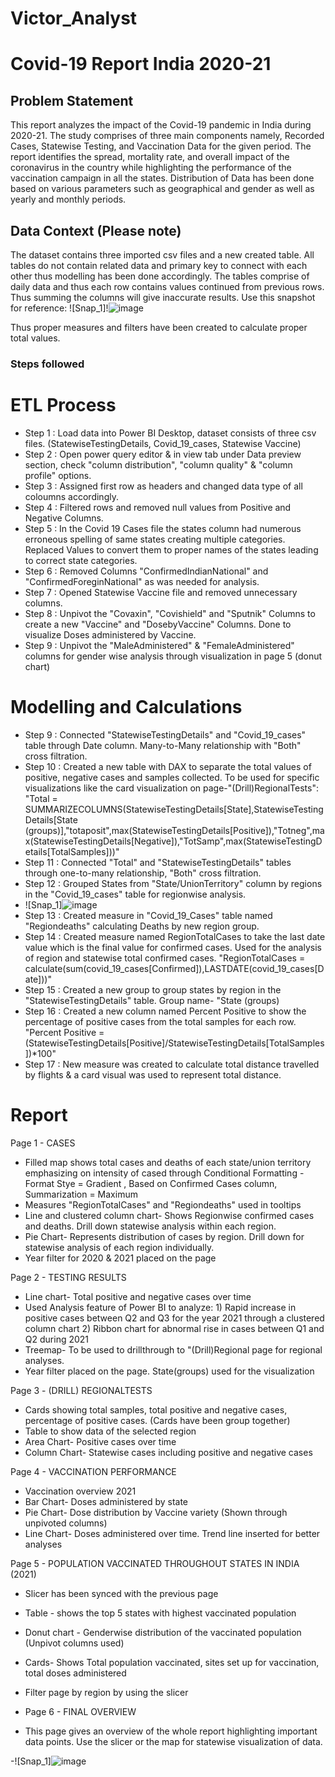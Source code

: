# Victor_Analyst

# Covid-19 Report India 2020-21

## Problem Statement

This report analyzes the impact of the Covid-19 pandemic in India during 2020-21. The study comprises of three main components namely, Recorded Cases, Statewise Testing, and Vaccination Data for the given period. The report identifies the spread, mortality rate, and overall impact of the coronavirus in the country while highlighting the performance of the vaccination campaign in all the states. Distribution of Data has been done based on various parameters such as geographical and gender as well as yearly and monthly periods.

## Data Context (Please note)

The dataset contains three imported csv files and a new created table. All tables do not contain related data and primary key to connect with each other thus modelling has been done accordingly. The tables 
comprise of daily data and thus each row contains values continued from previous rows. Thus summing the columns will give inaccurate results. 
Use this snapshot for reference:
![Snap_1]!![image](https://github.com/AmanBaker06/Victor_Analyst/assets/168013894/ad55c466-098a-498f-ba7c-673b53624e84)

Thus proper measures and filters have been created to calculate proper total values. 

### Steps followed 
# ETL Process

- Step 1 : Load data into Power BI Desktop, dataset consists of three csv files. (StatewiseTestingDetails, Covid_19_cases, Statewise Vaccine)
- Step 2 : Open power query editor & in view tab under Data preview section, check "column distribution", "column quality" & "column profile" options.
- Step 3 : Assigned first row as headers and changed data type of all coloumns accordingly.
- Step 4 : Filtered rows and removed null values from Positive and Negative Columns.
- Step 5 : In the Covid 19 Cases file the states column had numerous erroneous spelling of same states creating multiple categories. Replaced Values to convert them to proper names of the states leading to correct state categories.
- Step 6 : Removed Columns "ConfirmedIndianNational" and "ConfirmedForeginNational" as was needed for analysis.
- Step 7 : Opened Statewise Vaccine file and removed unnecessary columns.
- Step 8 : Unpivot the "Covaxin", "Covishield" and "Sputnik" Columns to create a new "Vaccine" and "DosebyVaccine" Columns. Done to visualize Doses administered by Vaccine.
- Step 9 : Unpivot the "MaleAdministered" & "FemaleAdministered" columns for gender wise analysis through visualization in page 5 (donut chart)
# Modelling and Calculations
- Step 9 : Connected "StatewiseTestingDetails" and "Covid_19_cases" table through Date column. Many-to-Many relationship with "Both" cross filtration.
- Step 10 : Created a new table with DAX to separate the total values of positive, negative cases and samples collected. To be used for specific visualizations like the card visualization on page-"(Drill)RegionalTests":
 "Total = SUMMARIZECOLUMNS(StatewiseTestingDetails[State],StatewiseTestingDetails[State (groups)],"totaposit",max(StatewiseTestingDetails[Positive]),"Totneg",max(StatewiseTestingDetails[Negative]),"TotSamp",max(StatewiseTestingDetails[TotalSamples]))"
- Step 11 : Connected "Total" and "StatewiseTestingDetails" tables through one-to-many relationship, "Both" cross filtration.
- Step 12 : Grouped States from "State/UnionTerritory" column by regions in the "Covid_19_cases" table for regionwise analysis.
- ![Snap_1]![image](https://github.com/AmanBaker06/Victor_Analyst/assets/168013894/3e0cf94e-dc79-419b-80c2-8e6cbb2d5a39)
- Step 13 : Created measure in "Covid_19_Cases" table named "Regiondeaths" calculating Deaths by new region group.
- Step 14 : Created measure named RegionTotalCases to take the last date value which is the final value for confirmed cases. Used for the analysis of region and statewise total confirmed cases. "RegionTotalCases = calculate(sum(covid_19_cases[Confirmed]),LASTDATE(covid_19_cases[Date]))"      
- Step 15 : Created a new group to group states by region in the "StatewiseTestingDetails" table. Group name- "State (groups)    
 - Step 16 : Created a new column named Percent Positive to show the percentage of positive cases from the total samples for each row. 
"Percent Positive = (StatewiseTestingDetails[Positive]/StatewiseTestingDetails[TotalSamples])*100"
 - Step 17 : New measure was created to calculate total distance travelled by flights & a card visual was used to represent total distance.

# Report
  Page 1 - CASES
 - Filled map shows total cases and deaths of each state/union territory emphasizing on intensity of cased through Conditional Formatting - Format Stye = Gradient ,  Based on Confirmed Cases column, Summarization = Maximum
 - Measures "RegionTotalCases" and "Regiondeaths" used in tooltips
 - Line and clustered column chart- Shows Regionwise confirmed cases and deaths. Drill down statewise analysis within each region.
 - Pie Chart- Represents distribution of cases by region. Drill down for statewise analysis of each region individually.
 - Year filter for 2020 & 2021 placed on the page

  Page 2 - TESTING RESULTS
 - Line chart- Total positive and negative cases over time
 - Used Analysis feature of Power BI to analyze: 1) Rapid increase in positive cases between Q2 and Q3 for the year 2021 through a clustered column chart 2) Ribbon chart for abnormal rise in cases between Q1 and Q2 during 2021
 - Treemap- To be used to drillthrough to "(Drill)Regional page for regional analyses.
 - Year filter placed on the page. State(groups) used for the visualization

  Page 3 - (DRILL) REGIONALTESTS
 - Cards showing total samples, total positive and negative cases, percentage of positive cases. (Cards have been group together)
 - Table to show data of the selected region
 - Area Chart- Positive cases over time
 - Column Chart- Statewise cases including positive and negative cases
   
  Page 4 - VACCINATION PERFORMANCE
 - Vaccination overview 2021
 - Bar Chart- Doses administered by state
 - Pie Chart- Dose distribution by Vaccine variety (Shown through unpivoted columns)
 - Line Chart- Doses administered over time. Trend line inserted for better analyses

  Page 5 - POPULATION VACCINATED THROUGHOUT STATES IN INDIA (2021)
 - Slicer has been synced with the previous page
 - Table - shows the top 5 states with highest vaccinated population
 - Donut chart - Genderwise distribution of the vaccinated population (Unpivot columns used)
 - Cards- Shows Total population vaccinated, sites set up for vaccination, total doses administered
 - Filter page by region by using the slicer

 - Page 6 - FINAL OVERVIEW
 - This page gives an overview of the whole report highlighting important data points. Use the slicer or the map for statewise visualization of data.

 -![Snap_1]![image](https://github.com/AmanBaker06/Victor_Analyst/assets/168013894/0eb39f9b-a9f8-4496-92c6-9b2ea7ace332)




 



